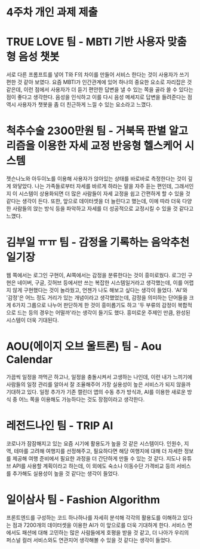 4주차 개인 과제 제출
========
# TRUE LOVE 팀 - MBTI 기반 사용자 맞춤형 음성 챗봇
서로 다른 프롬프트를 넣어 T와 F의 차이를 만들어 서비스 한다는 것이 사용자가 쓰기 편한 것 같아 보였다. 요즘 MBTI가 인간관계에 있어 하나의 중요한 요소로 자리잡은 것 같은데, 이런 점에서 사용자가 더 듣기 편안한 답변을 낼 수 있는 쪽을 골라 쓸 수 있다는 점이 좋다고 생각한다. 음성을 인식하고 이를 다시 음성 메세지로 답변을 들려준다는 점 역시 사용자가 챗봇을 좀 더 친근하게 느낄 수 있는 요소라고 느꼈다.

# 척추수술 2300만원 팀 - 거북목 판별 알고리즘을 이용한 자세 교정 반응형 헬스케어 시스템
젯슨나노와 아두이노를 이용해 사용자가 앉아있는 상태를 바로바로 측정한다는 것이 깊게 와닿았다. 나는 가족들로부터 자세를 바르게 하라는 말을 자주 듣는 편인데, 그래서인지 이 시스템이 상용화되면 더 많은 사람들이 자세 교정을 쉽고 간편하게 할 수 있을 것 같다는 생각이 든다. 또한, 앞으로 데이터셋을 더 늘린다고 했는데, 이에 따라 더욱 다양한 사람들의 앉는 방식 등을 파악하고 자세를 더 성공적으로 교정시킬 수 있을 것 같다고 느꼈다.

# 김부일 ㅠㅠ 팀 - 감정을 기록하는 음악추천 일기장
웹 쪽에서는 로그인 구현이, AI쪽에서는 감정을 분류한다는 것이 흥미로웠다. 로그인 구현은 네이버, 구글, 깃허브 등에서만 쓰는 복잡한 시스템일거라고 생각했는데, 이를 어렵지 않게 구현했다는 것이 놀라웠고, 언젠가 나도 해보고 싶다는 생각이 들었다. 'AI'와 '감정'은 어느 정도 거리가 있는 개념이라고 생각했었는데, 감정을 의미하는 단어들을 크게 6가지 그룹으로 나누어 판단하게 한 것이 흥미롭기도 하고 '두 부류의 감정이 복합적으로 드는 등의 경우는 어떨까'라는 생각이 들기도 했다. 흥미로운 주제인 만큼, 완성된 시스템이 더욱 기대된다.

# AOU(에이지 오브 울트론) 팀 - Aou Calendar
가끔씩 일정을 까먹곤 하고나, 일정을 충돌시켜서 고생하는 나인데, 이런 내가 느끼기에 사람들의 일정 관리를 알아서 잘 조율해주어 가장 실용성이 높은 서비스가 되지 않을까 기대하고 있다. 일정 추가가 기존 캘린더 앱의 수동 추가 방식과, AI를 이용한 새로운 방식 중 어느 쪽을 이용해도 가능하다는 것도 장점이라고 생각한다.

# 레전드나인 팀 - TRIP AI
코로나가 잠잠해지고 있는 요즘 시기에 활용도가 높을 것 같은 시스템이다. 인원수, 지역, 테마를 고려해 여행지를 선정해주고, 필요하다면 해당 여행지에 대해 더 자세한 정보를 제공해 여행 준비에서 필요한 과정을 더 간단하게 만들 수 있는 것 같다. 지도나  유튜브 API를 사용할 계획이라고 하는데, 이 외에도 숙소나 이동수단 가격비교 등의 서비스를 추가해도 실용성이 높을 것 같다는 생각이 들었다.

# 일이삼사 팀 - Fashion Algorithm
프론트엔드를 구성하는 코드 하나하나를 자세히 분석해 각각의 활용도를 이해하고 있다는 점과 7200개의 데이터셋을 이용한 AI가 이 앞으로를 더욱 기대하게 한다. 서비스 면에서도 패션에 대해 고민하는 많은 사람들에게 호평을 받을 것 같고, 더 나아가 우리의 퍼스널 컬러 서비스와도 연관지어 생각해볼 수 있을 것 같다는 생각이 들었다.
